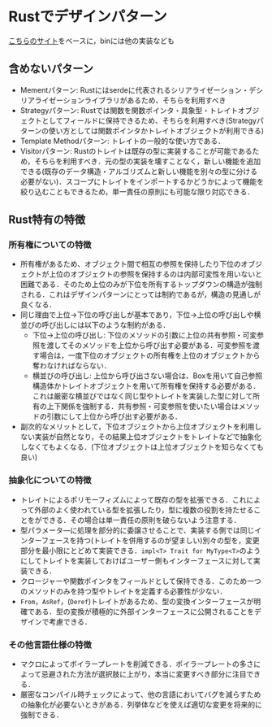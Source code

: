 # Rustでデザインパターン

[こちらのサイト](https://github.com/fadeevab/design-patterns-rust)をベースに，binには他の実装なども

## 含めないパターン

- Mementパターン: Rustにはserdeに代表されるシリアライゼーション・デシリアライゼーションライブラリがあるため、そちらを利用すべき
- Strategyパターン: Rustでは関数を関数ポインタ・具象型・トレイトオブジェクトとしてフィールドに保持できるため、そちらを利用すべき(Strategyパターンの使い方としては関数ポインタかトレイトオブジェクトが利用できる)
- Template Methodパターン: トレイトの一般的な使い方である．
- Visitorパターン: Rustのトレイトは既存の型に実装することが可能であるため，そちらを利用すべき．元の型の実装を壊すことなく，新しい機能を追加できる(既存のデータ構造・アルゴリズムと新しい機能を別々の型に分ける必要がない)．スコープにトレイトをインポートするかどうかによって機能を絞り込むこともできるため，単一責任の原則にも可能な限り対応できる．

## Rust特有の特徴

### 所有権についての特徴

- 所有権があるため、オブジェクト間で相互の参照を保持したり下位のオブジェクトが上位のオブジェクトの参照を保持するのは内部可変性を用いないと困難である．そのため上位のみが下位を所有するトップダウンの構造が強制される．これはデザインパターンにとっては制約であるが，構造の見通しが良くなる．
- 同じ理由で上位→下位の呼び出しが基本であり，下位→上位の呼び出しや横並びの呼び出しには以下のような制約がある．
  - 下位→上位の呼び出し: 下位のメソッドの引数に上位の共有参照・可変参照を渡してそのメソッドを上位から呼び出す必要がある．可変参照を渡す場合は，一度下位のオブジェクトの所有権を上位のオブジェクトから奪わなければならない．
  - 横並びの呼び出し: 上位から呼び出さない場合は、Boxを用いて自己参照構造体かトレイトオブジェクトを用いて所有権を保持する必要がある．これは厳密な横並びではなく同じ型やトレイトを実装した型に対して所有の上下関係を強制する．共有参照・可変参照を使いたい場合はメソッドの引数にして上位から呼び出す必要がある．
- 副次的なメリットとして，下位オブジェクトから上位オブジェクトを利用しない実装が自然となり，その結果上位オブジェクトをトレイトなどで抽象化しなくてもよくなる．(下位オブジェクトは上位オブジェクトを知らなくても良い)

### 抽象化についての特徴

- トレイトによるポリモーフィズムによって既存の型を拡張できる．これによって外部のよく使われている型を拡張したり，型に複数の役割を持たせることをができる．その場合は単一責任の原則を破らないよう注意する．
- 型パラメータ―に処理を部分的に委譲させることで、実装する側では同じインターフェースを持つ(トレイトを併用するのが望ましい)別々の型を，変更部分を最小限にとどめて実装できる．`impl<T> Trait for MyType<T>`のようにしてトレイトを実装しておけばユーザー側もインターフェースに対して実装できる．
- クロージャーや関数ポインタをフィールドとして保持できる．このため一つのメソッドのみを持つ型やトレイトを定義する必要性が少ない．
- `From`，`AsRef`，(`Deref`)トレイトがあるため、型の変換インターフェースが明確である．型の変換が積極的に外部インターフェースに公開されることをデザインで考慮できる．

### その他言語仕様の特徴

- マクロによってボイラープレートを削減できる．ポイラープレートの多さによって忌避された方法が選択肢に上がり，本当に変更すべき部分に注目できる．
- 厳密なコンパイル時チェックによって、他の言語においてバグを減らすための抽象化が必要ないときがある．列挙体などを使えば適切な変更を将来的に強制できる．
